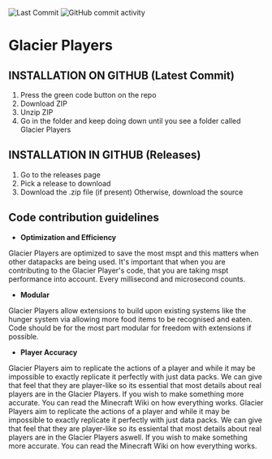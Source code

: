 ![Last Commit](https://img.shields.io/github/last-commit/Mobberode/Glacier-Players?style=plastic&logo=github&label=Last%20Commit&color=aqua)
![GitHub commit activity](https://img.shields.io/github/commit-activity/t/Mobberode/Glacier-Players?style=plastic&logo=Github&color=aqua)

# Glacier Players
## INSTALLATION ON GITHUB (Latest Commit)
1. Press the green code button on the repo
2. Download ZIP
3. Unzip ZIP
4. Go in the folder and keep doing down until you see a folder called Glacier Players

## INSTALLATION IN GITHUB (Releases)
1. Go to the releases page
2. Pick a release to download
3. Download the .zip file (if present) Otherwise, download the source

## Code contribution guidelines
- **Optimization and Efficiency**

Glacier Players are optimized to save the most mspt and this matters when other datapacks are being used. It's important that when you are contributing to the Glacier Player's code, that you are taking mspt performance into account. Every millisecond and microsecond counts.

- **Modular**

Glacier Players allow extensions to build upon existing systems like the hunger system via allowing more food items to be recognised and eaten. Code should be for the most part modular for freedom with extensions if possible.

- **Player Accuracy**

Glacier Players aim to replicate the actions of a player and while it may be impossible to exactly replicate it perfectly with just data packs. We can give that feel that they are player-like so its essential that most details about real players are in the Glacier Players. If you wish to make something more accurate. You can read the Minecraft Wiki on how everything works.
Glacier Players aim to replicate the actions of a player and while it may be impossible to exactly replicate it perfectly with just data packs. We can give that feel that they are player-like so its essiental that most details about real players are in the Glacier Players aswell. If you wish to make something more accurate. You can read the Minecraft Wiki on how everything works.
